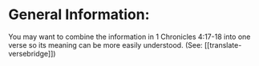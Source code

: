# General Information:

You may want to combine the information in 1 Chronicles 4:17-18 into one verse so its meaning can be more easily understood. (See: [[translate-versebridge]])